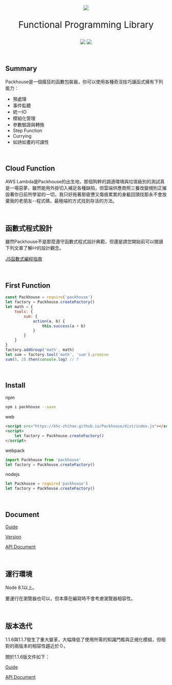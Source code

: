 <p align="center"><img src="https://khc-zhihao.github.io/MyBook/Packhouse/images/logo.png"></p>

<p align="center" style="font-size:2em">Functional Programming Library</p>
<p align="center">
    <a href="https://www.npmjs.com/package/packhouse"><img src="https://img.shields.io/npm/v/packhouse.svg"></a>
    <a href="https://github.com/KHC-ZhiHao/Packhouse"><img src="https://img.shields.io/github/stars/KHC-ZhiHao/Packhouse.svg?style=social"></a>
    <br>
</p>

<br>

## Summary

Packhouse是一個瘋狂的函數包裝器，你可以使用各種奇淫技巧讓函式擁有下列能力：

* 預處理
* 事件監聽
* 統一IO
* 模組化管理
* 參數驗證與轉換
* Step Function
* Currying
* 如詩如畫的可讀性

<br>

## Cloud Function

AWS Lambda是Packhouse的出生地，那個狗幹的調適環境與垃圾級別的測試真是一場惡夢，雖然能用外掛切入補足各種缺陷，但雲端供應商照三餐改變規則正摧毀著你日前所學習的一切，我只好拖著那疲憊又傷痕累累的身軀回頭找那永不會放棄我的老朋友--程式碼，最極端的方式找到存活的方法。

<br>

## 函數式程式設計

雖然Packhouse不是那麼遵守函數式程式設計典範，但還是請您開始前可以閱讀下列文章了解`FP`的設計觀念。

[JS函數式編程指南](https://yucj.gitbooks.io/mostly-adequate-guide-traditional-chinese/content/)

<br>

## First Function

```js
const Packhouse = require('packhouse')
let factory = Packhouse.createFactory()
let math = {
    tools: {
        sum: {
            action(a, b) {
                this.success(a + b)
            }
        }
    }
}
factory.addGroup('math', math)
let sum = factory.tool('math', 'sum').promise
sum(5, 2).then(console.log) // 7
```

<br>

## Install

npm
```bash
npm i packhouse --save
```

web
```html
<script src="https://khc-zhihao.github.io/Packhouse/dist/index.js"></script>
<script>
    let factory = Packhouse.createFactory()
</script>
```

webpack
```js
import Packhouse from 'packhouse'
let factory = Packhouse.createFactory()
```

nodejs
```js
let Packhouse = require('packhouse')
let factory = Packhouse.createFactory()
```

<br>

## Document

[Guide](https://khc-zhihao.github.io/Packhouse/started)

[Version](https://khc-zhihao.github.io/Packhouse/version)

[API Document](https://khc-zhihao.github.io/Packhouse/docs/document.html)

<br>

## 運行環境

Node 8.1以上。

要運行在瀏覽器也可以，但本庫在編寫時不會考慮瀏覽器相容性。

<br>

## 版本迭代

1.1.6與1.1.7發生了重大變革，大幅降低了使用所需的知識門檻與正規化模組，但相對的兩版本的相容性趨近於０。

關於1.1.6版文件如下：

[Guide](https://khc-zhihao.github.io/MyBook/Packhouse/static/)

[API Document](https://khc-zhihao.github.io/Packhouse/old/document/document.html)